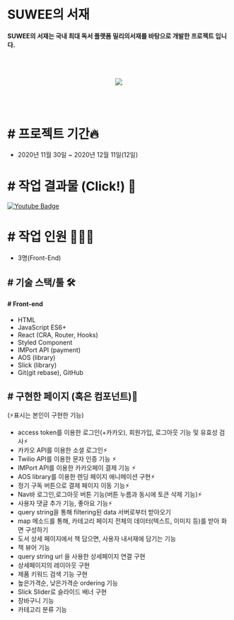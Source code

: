 
# SUWEE의 서재

#### SUWEE의 서재는 국내 최대 독서 플랫폼 밀리의서재를 바탕으로 개발한 프로젝트 입니다.
<br>
<br>
<p align="center">
<img src="https://user-images.githubusercontent.com/68217675/104836027-f7a1c680-58ed-11eb-9e64-59b3742d9a4c.png"/>
</p>
<br>
<br>

# # 프로젝트 기간🔥

- 2020년 11월 30일 ~ 2020년 12월 11일(12일)


# # 작업 결과물 (Click!) 🎥
 [![Youtube Badge](https://img.shields.io/badge/Youtube-ff0000?style=for-the-badge&logo=youtube&link=https://www.youtube.com/watch?v=6GdUdEkhyzQ&t=45s)](https://www.youtube.com/watch?v=6GdUdEkhyzQ&t=45s)


# # 작업 인원 🧑🏻‍💻
- 3명(Front-End)


## # 기술 스택/툴 🛠

#### # Front-end

- HTML
- JavaScript ES6+
- React (CRA, Router, Hooks)
- Styled Component
- IMPort API (payment)
- AOS (library)
- Slick (library)
- Git(git rebase), GitHub

## # 구현한 페이지 (혹은 컴포넌트)📔

(⚡️표시는 본인이 구현한 기능)

- access token를 이용한 로그인(+카카오), 회원가입, 로그아웃 기능 및 유효성 검사⚡︎
- 카카오 API를 이용한 소셜 로그인⚡︎
- Twilio API를 이용한 문자 인증 기능 ⚡︎
- IMPort API를 이용한 카카오페이 결제 기능 ⚡︎
- AOS library를 이용한 렌딩 페이지 애니메이션 구현⚡︎
- 정기 구독 버튼으로 결제 페이지 이동 기능⚡︎
- Nav바 로그인,로그아웃 버튼 기능(버튼 누름과 동시에 토큰 삭제 기능)⚡︎
- 사용자 댓글 추가 기능, 좋아요 기능⚡︎
- query string을 통해 filtering된 data 서버로부터 받아오기
- map 메소드를 통해, 카테고리 페이지 전체의 데이터(텍스트, 이미지 등)를 받아 화면 구성하기
- 도서 상세 페이지에서 책 담으면, 사용자 내서재에 담기는 기능
- 책 뷰어 기능
- query string url 을 사용한 상세페이지 연결 구현
- 상세페이지의 레이아웃 구현
- 제품 키워드 검색 기능 구현
- 높은가격순, 낮은가격순 ordering 기능
- Slick Slider로 슬라이드 배너 구현
- 장바구니 기능
- 카테고리 분류 기능

